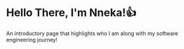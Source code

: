 # Hello There, I'm Nneka!:thumbsup:

An introductory page that highlights who I am along with my software engineering journey!

